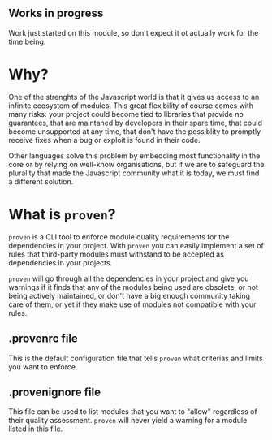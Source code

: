 ## Works in progress

Work just started on this module, so don't expect it ot actually work for the time being.


# Why?

One of the strenghts of the Javascript world is that it gives us access to an infinite ecosystem of modules. This great flexibility of course comes with many risks: your project could become tied to libraries that provide no guarantees, that are maintaned by developers in their spare time, that could become unsupported at any time, that don't have the possiblity to promptly receive fixes when a bug or exploit is found in their code.

Other languages solve this problem by embedding most functionality in the core or by relying on well-know organisations, but if we are to safeguard the plurality that made the Javascript community what it is today, we must find a different solution.


# What is `proven`?

`proven` is a CLI tool to enforce module quality requirements for the dependencies in your project. With `proven` you can easily implement a set of rules that third-party modules must withstand to be accepted as dependencies in your projects.

`proven` will go through all the dependencies in your project and give you warnings if it finds that any of the modules being used are obsolete, or not being actively maintained, or don't have a big enough community taking care of them, or yet if they make use of modules not compatible with your rules.


## .provenrc file

This is the default configuration file that tells `proven` what criterias and limits you want to enforce.


## .provenignore file

This file can be used to list modules that you want to "allow" regardless of their quality assessment. `proven` will never yield a warning for a module listed in this file.
